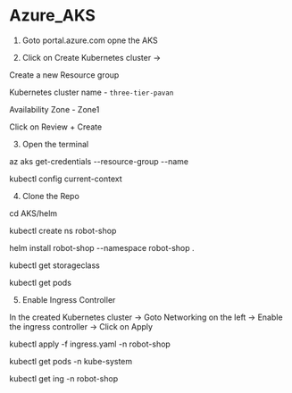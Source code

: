 # Azure_AKS

1. Goto portal.azure.com opne the AKS


2. Click on Create Kubernetes cluster -> 

Create a new Resource group 

Kubernetes cluster name - `three-tier-pavan`

Availability Zone - Zone1

Click on Review + Create


3. Open the terminal 

az aks get-credentials --resource-group <resource-group-name> --name <cluster-name>

kubectl config current-context


4. Clone the  Repo 

cd AKS/helm

kubectl create ns robot-shop

helm install robot-shop --namespace robot-shop .


kubectl get storageclass

kubectl get pods 


5. Enable Ingress Controller 

In the created Kubernetes cluster -> Goto Networking on the left -> Enable the ingress controller -> Click on Apply 

kubectl apply -f ingress.yaml -n robot-shop

kubectl get pods -n kube-system

kubectl get ing -n robot-shop
